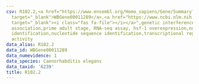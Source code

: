 ```yaml
---
csv: R102.2,<a href="https://www.ensembl.org/Homo_sapiens/Gene/Summary?db=core;g=WBGene00011289"
  target="_blank">WBGene00011289</a>,<a href="https://www.ncbi.nlm.nih.gov/pubmed/30894454"
  target="_blank"><i class="fas fa-file"></i></a>",genetic interference,functional
  association,prime adult stage, RNA-seq assay, hsf-1 overexpression,nucleotide sequence
  identification,nucleotide sequence identification,transcriptional regulation,up-regulates
  activity
data_alias: R102.2
data_id: WBGene00011289
data_numevidence: 1
data_species: Caenorhabditis elegans
data_taxid: '6239'
title: R102.2
---
```


